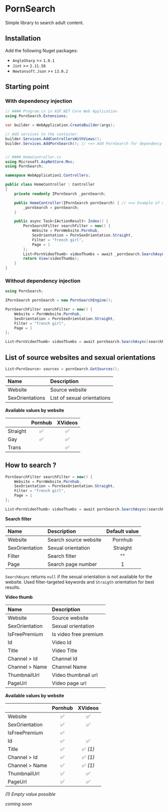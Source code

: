 # PornSearch

Simple library to search adult content.

## Installation

Add the following Nuget packages:

 - ```AngleSharp``` >= ```1.0.1```
 - ```Jint``` >= ```2.11.58```
 - ```Newtonsoft.Json``` >= ```13.0.2```

## Starting point

### With dependency injection

```cs
// #### Program.cs in ASP.NET Core Web Application
using PornSearch.Extensions;

var builder = WebApplication.CreateBuilder(args);

// Add services to the container.
builder.Services.AddControllersWithViews();
builder.Services.AddPornSearch(); // <== Add PornSearch for dependency injection


// #### HomeController.cs
using Microsoft.AspNetCore.Mvc;
using PornSearch;

namespace WebApplication1.Controllers;

public class HomeController : Controller
{
    private readonly IPornSearch _pornSearch;

    public HomeController(IPornSearch pornSearch) { // <== Example of dependency injection in a Controller
        _pornSearch = pornSearch;
    }

    public async Task<IActionResult> Index() {
        PornSearchFilter searchFilter = new() {
            Website = PornWebsite.Pornhub,
            SexOrientation = PornSexOrientation.Straight,
            Filter = "french girl",
            Page = 1
        };
        List<PornVideoThumb> videoThumbs = await _pornSearch.SearchAsync(searchFilter); // <== Search adult videos
        return View(videoThumbs);
    }
}
```

### Without dependency injection

```cs
using PornSearch;

IPornSearch pornSearch = new PornSearchEngine();

PornSearchFilter searchFilter = new() {
    Website = PornWebsite.Pornhub,
    SexOrientation = PornSexOrientation.Straight,
    Filter = "french girl",
    Page = 1
};

List<PornVideoThumb> videoThumbs = await pornSearch.SearchAsync(searchFilter);
```

## List of source websites and sexual orientations

```cs
List<PornSource> sources = pornSearch.GetSources();
```

| Name | Description |
| :--- | :---------- |
| Website | Source website |
| SexOrientations | List of sexual orientations |

**Available values by website**

|    | Pornhub | XVideos |
| :- | :-----: | :-----: |
| Straight | :white_check_mark: | :white_check_mark: |
| Gay | :white_check_mark: | :white_check_mark: |
| Trans |  | :white_check_mark: |

## How to search ?

```cs
PornSearchFilter searchFilter = new() {
    Website = PornWebsite.Pornhub,
    SexOrientation = PornSexOrientation.Straight,
    Filter = "french girl",
    Page = 1
};

List<PornVideoThumb> videoThumbs = await pornSearch.SearchAsync(searchFilter);
```

**Search filter**

| Name | Description | Default value |
| :--- | :---------- | :-----------: |
| Website | Search source website | Pornhub |
| SexOrientation | Sexual orientation | Straight |
| Filter | Search filter | "" |
| Page | Search page number | 1 |

```SearchAsync``` returns ```null``` if the sexual orientation is not available for the website. Used filter-targeted keywords and ```Straigth``` orientation for best results.

**Video thumb**

| Name | Description |
| :--- | :---------- |
| Website | Source website |
| SexOrientation | Sexual orientation |
| IsFreePremium | Is video free premium |
| Id | Video Id |
| Title | Video Title |
| Channel > Id | Channel Id |
| Channel > Name | Channel Name |
| ThumbnailUrl | Video thumbnail url |
| PageUrl | Video page url |

**Available values by website**

|    | Pornhub | XVideos |
| :- | :-----: | :-----: |
| Website | :white_check_mark: | :white_check_mark: |
| SexOrientation | :white_check_mark: | :white_check_mark: |
| IsFreePremium | :white_check_mark: | |
| Id | :white_check_mark: | :white_check_mark: |
| Title | :white_check_mark: | :white_check_mark: _(1)_ |
| Channel > Id | :white_check_mark: | :white_check_mark: _(1)_ |
| Channel > Name | :white_check_mark: | :white_check_mark: _(1)_ |
| ThumbnailUrl | :white_check_mark: | :white_check_mark: |
| PageUrl | :white_check_mark: | :white_check_mark: |

_(1) Empty value possible_

_coming soon_

